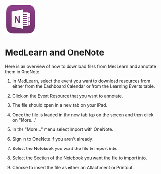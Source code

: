 ![OneNote Logo](./images/MedLearn/onenote.png)

# MedLearn and OneNote

Here is an overview of how to download files from MedLearn and annotate them in OneNote.

1. In MedLearn, select the event you want to download resources from either from the Dashboard Calendar or from the Learning Events table.

2. Click on the Event Resource that you want to annotate.

3. The file should open in a new tab on your iPad.

4. Once the file is loaded in the new tab tap on the screen and then click on "More..."

5. In the "More..." menu select Import with OneNote.

6. Sign in to OneNote if you aren't already.

7. Select the Notebook you want the file to import into.

8. Select the Section of the Notebook you want the file to import into.

9. Choose to insert the file as either an Attachment or Printout.
